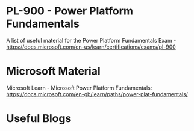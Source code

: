 # PL-900 - Power Platform Fundamentals
A list of useful material for the Power Platform Fundamentals Exam - https://docs.microsoft.com/en-us/learn/certifications/exams/pl-900

# Microsoft Material

Microsoft Learn - Microsoft Power Platform Fundamentals: https://docs.microsoft.com/en-gb/learn/paths/power-plat-fundamentals/


# Useful Blogs
